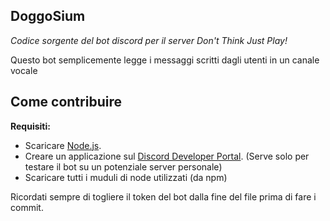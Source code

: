 ## DoggoSium

_Codice sorgente del bot discord per il server Don't Think Just Play!_

Questo bot semplicemente legge i messaggi scritti dagli utenti in un canale vocale

## Come contribuire

**Requisiti:**
- Scaricare [Node.js](https://nodejs.org/en/).
- Creare un applicazione sul [Discord Developer Portal](https://discord.com/developers/applications). (Serve solo per testare il bot su un potenziale server personale)
- Scaricare tutti i muduli di node utilizzati (da npm)

Ricordati sempre di togliere il token del bot dalla fine del file prima di fare i commit.
